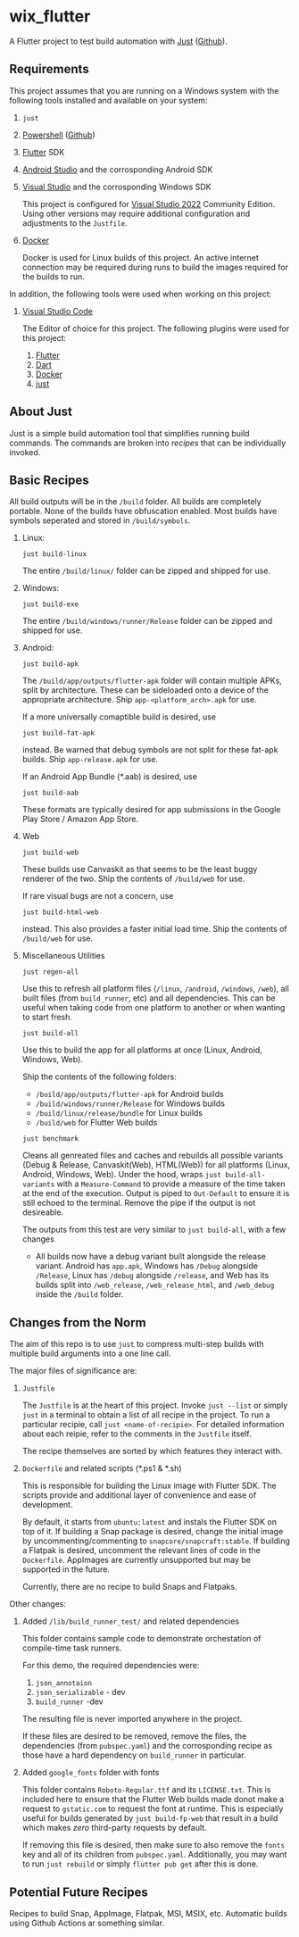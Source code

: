 # wix_flutter

A Flutter project to test build automation with [Just](https://just.systems/) ([Github](https://github.com/casey/just)).

## Requirements

This project assumes that you are running on a Windows system with the following tools installed and available on your system:

1. `just`
2. [Powershell](https://learn.microsoft.com/en-us/powershell/) ([Github](https://github.com/PowerShell/PowerShell))
3. [Flutter](https://flutter.dev/) SDK
4. [Android Studio](https://developer.android.com/studio/) and the corrosponding Android SDK
5. [Visual Studio](https://visualstudio.microsoft.com/) and the corrosponding Windows SDK

	This project is configured for [Visual Studio 2022](https://visualstudio.microsoft.com/downloads/) Community Edition. Using other versions may require additional configuration and adjustments to the `Justfile`.
6. [Docker](https://www.docker.com/)

	Docker is used for Linux builds of this project. An active internet connection may be required during runs to build the images required for the builds to run.

In addition, the following tools were used when working on this project:

1. [Visual Studio Code](https://code.visualstudio.com/)

	The Editor of choice for this project. The following plugins were used for this project:

	1. [Flutter](https://marketplace.visualstudio.com/items?itemName=Dart-Code.flutter)
	2. [Dart](https://marketplace.visualstudio.com/items?itemName=Dart-Code.dart-code)
	3. [Docker](https://marketplace.visualstudio.com/items?itemName=ms-azuretools.vscode-docker)
	4. [just](https://marketplace.visualstudio.com/items?itemName=skellock.just)

## About Just

Just is a simple build automation tool that simplifies running build commands. The commands are broken into *recipes* that can be individually invoked.

## Basic Recipes

All build outputs will be in the `/build` folder. All builds are completely portable. None of the builds have obfuscation enabled. Most builds have symbols seperated and stored in `/build/symbols`.

1. Linux:
	```
	just build-linux
	```
	The entire `/build/linux/` folder can be zipped and shipped for use.

2. Windows:
	```
	just build-exe
	```
	The entire `/build/windows/runner/Release` folder can be zipped and shipped for use.

3. Android:
	```
	just build-apk
	```
	The `/build/app/outputs/flutter-apk` folder will contain multiple APKs, split by architecture. These can be sideloaded onto a device of the appropriate architecture. Ship `app-<platform_arch>.apk` for use.

	If a more universally comaptible build is desired, use
	```
	just build-fat-apk
	```
	instead. Be warned that debug symbols are not split for these fat-apk builds. Ship `app-release.apk` for use.

	If an Android App Bundle (\*.aab) is desired, use
	```
	just build-aab
	```
	These formats are typically desired for app submissions in the Google Play Store / Amazon App Store.

4. Web
	```
	just build-web
	```
	These builds use Canvaskit as that seems to be the least buggy renderer of the two. Ship the contents of `/build/web` for use.

	If rare visual bugs are not a concern, use
	```
	just build-html-web
	```
	instead. This also provides a faster initial load time. Ship the contents of `/build/web` for use.

5. Miscellaneous Utilities
	```
	just regen-all
	```
	Use this to refresh all platform files (`/linux`, `/android`, `/windows`, `/web`), all built files (from `build_runner`, etc) and all dependencies. This can be useful when taking code from one platform to another or when wanting to start fresh.

	```
	just build-all
	```
	Use this to build the app for all platforms at once (Linux, Android, Windows, Web).

	Ship the contents of the following folders:

	* `/build/app/outputs/flutter-apk` for Android builds
	* `/build/windows/runner/Release` for Windows builds
	* `/build/linux/release/bundle` for Linux builds
	* `/build/web` for Flutter Web builds

	```
	just benchmark
	```
	Cleans all genreated files and caches and rebuilds all possible variants (Debug & Release, Canvaskit(Web), HTML(Web)) for all platforms (Linux, Android, Windows, Web). Under the hood, wraps `just build-all-variants` with a `Measure-Command` to provide a measure of the time taken at the end of the execution. Output is piped to `Out-Default` to ensure it is still echoed to the terminal. Remove the pipe if the output is not desireable.

	The outputs from this test are very similar to `just build-all`, with a few changes
	* All builds now have a debug variant built alongside the release variant. Android has `app.apk`, Windows has `/Debug` alongside `/Release`, Linux has `/debug` alongside `/release`, and Web has its builds split into `/web_release`, `/web_release_html`, and `/web_debug` inside the `/build` folder.

## Changes from the Norm

The aim of this repo is to use `just` to compress multi-step builds with multiple build arguments into a one line call.

The major files of significance are:

1. `Justfile`

	The `Justfile` is at the heart of this project. Invoke `just --list` or simply `just` in a terminal to obtain a list of all recipe in the project. To run a particular recipie, call `just <name-of-recipie>`. For detailed information about each reipie, refer to the comments in the `Justfile` itself.

	The recipe themselves are sorted by which features they interact with.

2. `Dockerfile` and related scripts (\*.ps1 & \*.sh)

	This is responsible for building the Linux image with Flutter SDK. The scripts provide and additional layer of convenience and ease of development.

	By default, it starts from `ubuntu:latest` and instals the Flutter SDK on top of it. If building a Snap package is desired, change the initial image by uncommenting/commenting to `snapcore/snapcraft:stable`. If building a Flatpak is desired, uncomment the relevant lines of code in the `Dockerfile`. AppImages are currently unsupported but may be supported in the future.

	Currently, there are no recipe to build Snaps and Flatpaks.

Other changes:

1. Added `/lib/build_runner_test/` and related dependencies

	This folder contains sample code to demonstrate orchestation of compile-time task runners.

	For this demo, the required dependencies were:

	1. `json_annotaion`
	2. `json_serializable` - dev
	3. `build_runner` -dev

	The resulting file is never imported anywhere in the project.

	If these files are desired to be removed, remove the files, the dependencies (from `pubspec.yaml`) and the corrosponding recipe as those have a hard dependency on `build_runner` in particular.

2. Added `google_fonts` folder with fonts

	This folder contains `Roboto-Regular.ttf` and its `LICENSE.txt`. This is included here to ensure that the Flutter Web builds made donot make a request to `gstatic.com` to request the font at runtime. This is especially useful for builds generated by `just build-fp-web` that result in a build which makes *zero* third-party requests by default.

	If removing this file is desired, then make sure to also remove the `fonts` key and all of its children from `pubspec.yaml`. Additionally, you may want to run `just rebuild` or simply `flutter pub get` after this is done.

## Potential Future Recipes

Recipes to build Snap, AppImage, Flatpak, MSI, MSIX, etc.
Automatic builds using Github Actions ar something similar.